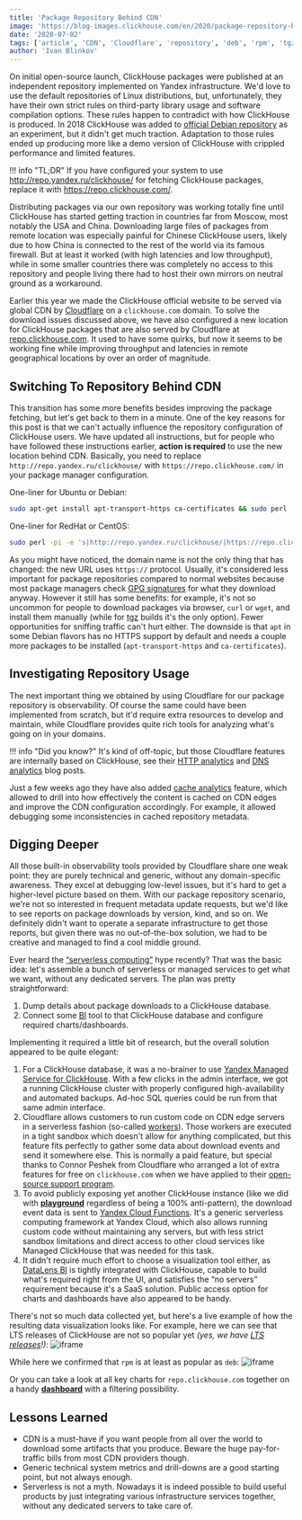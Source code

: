 ```yaml
---
title: 'Package Repository Behind CDN'
image: 'https://blog-images.clickhouse.com/en/2020/package-repository-behind-cdn/main.jpg'
date: '2020-07-02'
tags: ['article', 'CDN', 'Cloudflare', 'repository', 'deb', 'rpm', 'tgz']
author: 'Ivan Blinkov'
---
```


On initial open-source launch, ClickHouse packages were published at an independent repository implemented on Yandex infrastructure. We'd love to use the default repositories of Linux distributions, but, unfortunately, they have their own strict rules on third-party library usage and software compilation options. These rules happen to contradict with how ClickHouse is produced. In 2018 ClickHouse was added to [official Debian repository](https://packages.debian.org/sid/clickhouse-server) as an experiment, but it didn't get much traction. Adaptation to those rules ended up producing more like a demo version of ClickHouse with crippled performance and limited features.

!!! info "TL;DR"
    If you have configured your system to use <http://repo.yandex.ru/clickhouse/> for fetching ClickHouse packages, replace it with <https://repo.clickhouse.com/>.

Distributing packages via our own repository was working totally fine until ClickHouse has started getting traction in countries far from Moscow, most notably the USA and China. Downloading large files of packages from remote location was especially painful for Chinese ClickHouse users, likely due to how China is connected to the rest of the world via its famous firewall. But at least it worked (with high latencies and low throughput), while in some smaller countries there was completely no access to this repository and people living there had to host their own mirrors on neutral ground as a workaround.

Earlier this year we made the ClickHouse official website to be served via global CDN by [Cloudflare](https://www.cloudflare.com) on a `clickhouse.com` domain. To solve the download issues discussed above, we have also configured a new location for ClickHouse packages that are also served by Cloudflare at [repo.clickhouse.com](https://repo.clickhouse.com). It used to have some quirks, but now it seems to be working fine while improving throughput and latencies in remote geographical locations by over an order of magnitude.

## Switching To Repository Behind CDN

This transition has some more benefits besides improving the package fetching, but let's get back to them in a minute. One of the key reasons for this post is that we can't actually influence the repository configuration of ClickHouse users. We have updated all instructions, but for people who have followed these instructions earlier, **action is required** to use the new location behind CDN. Basically, you need to replace `http://repo.yandex.ru/clickhouse/` with `https://repo.clickhouse.com/` in your package manager configuration.

One-liner for Ubuntu or Debian:
```bash
sudo apt-get install apt-transport-https ca-certificates && sudo perl -pi -e 's|http://repo.yandex.ru/clickhouse/|https://repo.clickhouse.com/|g' /etc/apt/sources.list.d/clickhouse.list && sudo apt-get update
```

One-liner for RedHat or CentOS:
```bash
sudo perl -pi -e 's|http://repo.yandex.ru/clickhouse/|https://repo.clickhouse.com/|g' /etc/yum.repos.d/clickhouse*
```

As you might have noticed, the domain name is not the only thing that has changed: the new URL uses `https://` protocol. Usually, it's considered less important for package repositories compared to normal websites because most package managers check [GPG signatures](https://en.wikipedia.org/wiki/GNU_Privacy_Guard) for what they download anyway. However it still has some benefits: for example, it's not so uncommon for people to download packages via browser, `curl` or `wget`, and install them manually (while for [tgz](https://repo.clickhouse.com/tgz/) builds it's the only option). Fewer opportunities for sniffing traffic can't hurt either. The downside is that `apt` in some Debian flavors has no HTTPS support by default and needs a couple more packages to be installed (`apt-transport-https` and `ca-certificates`).

## Investigating Repository Usage

The next important thing we obtained by using Cloudflare for our package repository is observability. Of course the same could have been implemented from scratch, but it'd require extra resources to develop and maintain, while Cloudflare provides quite rich tools for analyzing what's going on in your domains.

!!! info "Did you know?"
    It's kind of off-topic, but those Cloudflare features are internally based on ClickHouse, see their [HTTP analytics](https://blog.cloudflare.com/http-analytics-for-6m-requests-per-second-using-clickhouse/) and [DNS analytics](https://blog.cloudflare.com/how-cloudflare-analyzes-1m-dns-queries-per-second/) blog posts.

Just a few weeks ago they have also added [cache analytics](https://blog.cloudflare.com/introducing-cache-analytics/) feature, which allowed to drill into how effectively the content is cached on CDN edges and improve the CDN configuration accordingly. For example, it allowed debugging some inconsistencies in cached repository metadata.

## Digging Deeper

All those built-in observability tools provided by Cloudflare share one weak point: they are purely technical and generic, without any domain-specific awareness. They excel at debugging low-level issues, but it's hard to get a higher-level picture based on them. With our package repository scenario, we're not so interested in frequent metadata update requests, but we'd like to see reports on package downloads by version, kind, and so on. We definitely didn't want to operate a separate infrastructure to get those reports, but given there was no out-of-the-box solution, we had to be creative and managed to find a cool middle ground.

Ever heard the [“serverless computing”](https://en.wikipedia.org/wiki/Serverless_computing) hype recently? That was the basic idea: let's assemble a bunch of serverless or managed services to get what we want, without any dedicated servers. The plan was pretty straightforward:

1. Dump details about package downloads to a ClickHouse database.
2. Connect some [BI](https://en.wikipedia.org/wiki/Business_intelligence) tool to that ClickHouse database and configure required charts/dashboards.

Implementing it required a little bit of research, but the overall solution appeared to be quite elegant:

1. For a ClickHouse database, it was a no-brainer to use [Yandex Managed Service for ClickHouse](https://cloud.yandex.com/services/managed-clickhouse). With a few clicks in the admin interface, we got a running ClickHouse cluster with properly configured high-availability and automated backups. Ad-hoc SQL queries could be run from that same admin interface.
2. Cloudflare allows customers to run custom code on CDN edge servers in a serverless fashion (so-called [workers](https://workers.cloudflare.com)). Those workers are executed in a tight sandbox which doesn't allow for anything complicated, but this feature fits perfectly to gather some data about download events and send it somewhere else. This is normally a paid feature, but special thanks to Connor Peshek from Cloudflare who arranged a lot of extra features for free on `clickhouse.com` when we have applied to their [open-source support program](https://developers.cloudflare.com/sponsorships/).
3. To avoid publicly exposing yet another ClickHouse instance (like we did with **[playground](/docs/en/getting-started/playground/)** regardless of being a 100% anti-pattern), the download event data is sent to [Yandex Cloud Functions](https://cloud.yandex.com/services/functions). It's a generic serverless computing framework at Yandex Cloud, which also allows running custom code without maintaining any servers, but with less strict sandbox limitations and direct access to other cloud services like Managed ClickHouse that was needed for this task.
4. It didn't require much effort to choose a visualization tool either, as [DataLens BI](https://cloud.yandex.com/docs/datalens/) is tightly integrated with ClickHouse, capable to build what's required right from the UI, and satisfies the “no servers” requirement because it's a SaaS solution. Public access option for charts and dashboards have also appeared to be handy.

There's not so much data collected yet, but here's a live example of how the resulting data visualization looks like. For example, here we can see that LTS releases of ClickHouse are not so popular yet *(yes, we have [LTS releases](https://clickhouse.com/docs/en/faq/operations/production/)!)*:
![iframe](https://datalens.yandex/qk01mwxkgiysm?_embedded=1)

While here we confirmed that `rpm` is at least as popular as `deb`:
![iframe](https://datalens.yandex/lfvldsf92i2uh?_embedded=1)

Or you can take a look at all key charts for `repo.clickhouse.com` together on a handy **[dashboard](https://datalens.yandex/pjzq4rot3t2ql)** with a filtering possibility.

## Lessons Learned

* CDN is a must-have if you want people from all over the world to download some artifacts that you produce. Beware the huge pay-for-traffic bills from most CDN providers though.
* Generic technical system metrics and drill-downs are a good starting point, but not always enough.
* Serverless is not a myth. Nowadays it is indeed possible to build useful products by just integrating various infrastructure services together, without any dedicated servers to take care of.
